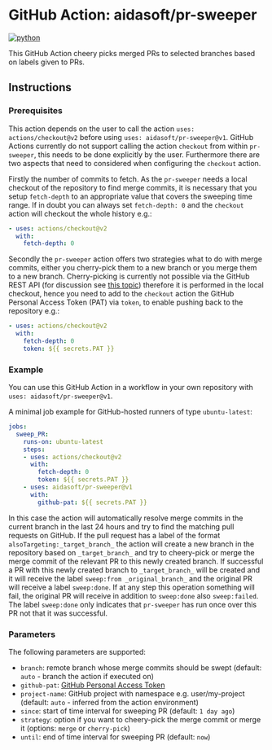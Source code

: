 # GitHub Action: aidasoft/pr-sweeper
[![python](https://github.com/AIDASoft/pr-sweeper/actions/workflows/pylint.yml/badge.svg)](https://github.com/AIDASoft/pr-sweeper/actions/workflows/pylint.yml)

This GitHub Action cheery picks merged PRs to selected branches based on labels given to PRs.

## Instructions

### Prerequisites
This action depends on the user to call the action `uses: actions/checkout@v2` before using `uses: aidasoft/pr-sweeper@v1`. GitHub Actions currently do not support calling the action `checkout` from within `pr-sweeper`, this needs to be done explicitly by the user. Furthermore there are two aspects that need to considered when configuring the `checkout` action.

Firstly the number of commits to fetch. As the `pr-sweeper` needs a local checkout of the repository to find merge commits, it is necessary that you setup `fetch-depth` to an appropriate value that covers the sweeping time range. If in doubt you can always set `fetch-depth: 0` and the `checkout` action will checkout the whole history e.g.:
```yml
- uses: actions/checkout@v2
  with:
    fetch-depth: 0
```

Secondly the `pr-sweeper` action offers two strategies what to do with merge commits, either you cherry-pick them to a new branch or you merge them to a new branch. Cherry-picking is currently not possible via the GitHub REST API (for discussion see [this topic](https://github.community/t/do-a-cherry-pick-via-the-api/14573)) therefore it is performed in the local checkout, hence you need to add to the `checkout` action the GitHub Personal Access Token (PAT) via `token`, to enable pushing back to the repository e.g.:
```yml
- uses: actions/checkout@v2
  with:
    fetch-depth: 0
    token: ${{ secrets.PAT }}
```

### Example

You can use this GitHub Action in a workflow in your own repository with `uses: aidasoft/pr-sweeper@v1`.

A minimal job example for GitHub-hosted runners of type `ubuntu-latest`:
```yaml
jobs:
  sweep_PR:
    runs-on: ubuntu-latest
    steps:
    - uses: actions/checkout@v2
      with:
        fetch-depth: 0
        token: ${{ secrets.PAT }}
    - uses: aidasoft/pr-sweeper@v1
      with:
        github-pat: ${{ secrets.PAT }}
```
In this case the action will automatically resolve merge commits in the current branch in the last 24 hours and try to find the matching pull requests on GitHub. If the pull request has a label of the format `alsoTargeting:_target_branch_` the action will create a new branch in the repository based on `_target_branch_` and try to cheery-pick or merge the merge commit of the relevant PR to this newly created branch. If successful a PR with this newly created branch to `_target_branch_` will be created and it will receive the label `sweep:from _original_branch_` and the original PR will receive a label `sweep:done`. If at any step this operation something will fail, the original PR will receive in addition to `sweep:done` also `sweep:failed`. The label `sweep:done` only indicates that `pr-sweeper` has run once over this PR not that it was successful.

### Parameters
The following parameters are supported:
 - `branch`: remote branch whose merge commits should be swept (default: `auto` - branch the action if executed on)
 - `github-pat`: [GitHub Personal Access Token](https://github.com/settings/tokens)
 - `project-name`: GitHub project with namespace e.g. user/my-project (default: `auto` - inferred from the action environment)
 - `since`: start of time interval for sweeping PR (default: `1 day ago`)
 - `strategy`: option if you want to cheery-pick the merge commit or merge it (options: `merge` or `cherry-pick`)
 - `until`: end of time interval for sweeping PR (default: `now`)
